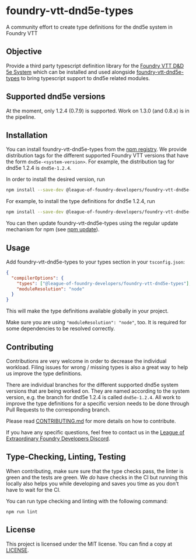 # foundry-vtt-dnd5e-types

A community effort to create type definitions for the dnd5e system in Foundry VTT

## Objective

Provide a third party typescript definition library for the [Foundry VTT D&D 5e System](https://gitlab.com/foundrynet/dnd5e) which can be installed and used alongside [foundry-vtt-dnd5e-types](https://github.com/League-of-Foundry-Developers/foundry-vtt-dnd5e-types) to bring typescript support to dnd5e related modules.

## Supported dnd5e versions

At the moment, only 1.2.4 (0.7.9) is supported. Work on 1.3.0 (and 0.8.x) is in the pipeline.

## Installation

You can install foundry-vtt-dnd5e-types from the [npm registry](https://npmjs.org/). We provide distribution tags for the different supported Foundry VTT versions that have the form `dnd5e-<system-version>`. For example, the distribution tag for dnd5e 1.2.4 is `dnd5e-1.2.4`.

In order to install the desired version, run

```sh
npm install --save-dev @league-of-foundry-developers/foundry-vtt-dnd5e-types@fvtt-<foundry-version>
```

For example, to install the type definitions for dnd5e 1.2.4, run

```sh
npm install --save-dev @league-of-foundry-developers/foundry-vtt-dnd5e-types@dnd5e-1.2.4
```

You can then update foundry-vtt-dnd5e-types using the regular update mechanism for npm (see [npm update](https://docs.npmjs.com/cli/v7/commands/npm-update)).

## Usage

Add foundry-vtt-dnd5e-types to your types section in your `tsconfig.json`:

```json
{
  "compilerOptions": {
    "types": ["@league-of-foundry-developers/foundry-vtt-dnd5e-types"],
    "moduleResolution": "node"
  }
}
```

This will make the type definitions available globally in your project.

Make sure you are using `"moduleResolution": "node"`, too. It is required for some dependencies to be resolved correctly.

## Contributing

Contributions are very welcome in order to decrease the individual workload. Filing issues for wrong / missing types is also a great way to help us improve the type definitions.

There are individual branches for the different supported dnd5e system versions that are being worked on. They are named according to the system version, e.g. the branch for dnd5e 1.2.4 is called `dnd5e-1.2.4`. All work to improve the type definitions for a specific version needs to be done through Pull Requests to the corresponding branch.

Please read [CONTRIBUTING.md](CONTRIBUTING.md) for more details on how to contribute.

If you have any specific questions, feel free to contact us in the [League of Extraordinary Foundry Developers Discord](https://discord.gg/52DNPzqm2Z).

## Type-Checking, Linting, Testing

When contributing, make sure sure that the type checks pass, the linter is green and the tests are green. We _do_ have checks in the CI but running this locally also helps you while developing and saves you time as you don't have to wait for the CI.

You can run type checking and linting with the following command:

```
npm run lint
```

## License

This project is licensed under the MIT license. You can find a copy at [LICENSE](LICENSE).
